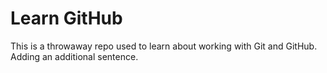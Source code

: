 # Learn GitHub

This is a throwaway repo used to learn about working with Git and GitHub.
Adding an additional sentence. 
